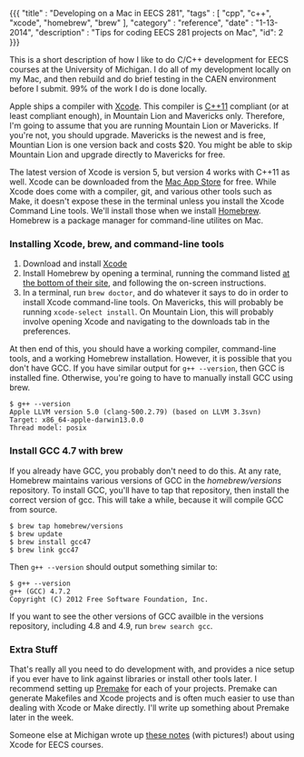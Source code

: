 {{{
  "title" : "Developing on a Mac in EECS 281",
  "tags"  : [ "cpp", "c++", "xcode", "homebrew", "brew" ],
  "category" : "reference",
  "date" : "1-13-2014",
  "description" : "Tips for coding EECS 281 projects on Mac",
  "id": 2
}}}

This is a short description of how I like to do C/C++ development for EECS courses at the University of Michigan. I do all of my development locally on my Mac, and then rebuild and do brief testing in the CAEN environment before I submit. 99% of the work I do is done locally.

<!-- more -->

Apple ships a compiler with [Xcode][xcode_home]. This compiler is [C++11][cpp11] compliant (or at least compliant enough), in Mountain Lion and Mavericks only. Therefore, I'm going to assume that you are running Mountain Lion or Mavericks. If you're not, you should upgrade. Mavericks is the newest and is free, Mountian Lion is one version back and costs $20. You might be able to skip Mountain Lion and upgrade directly to Mavericks for free.

The latest version of Xcode is version 5, but version 4 works with C++11 as well. Xcode can be downloaded from the [Mac App Store][xcode_buy] for free. While Xcode does come with a compiler, git, and various other tools such as Make, it doesn't expose these in the terminal unless you install the Xcode Command Line tools. We'll install those when we install [Homebrew][brew_home]. Homebrew is a package manager for command-line utilites on Mac.

### Installing Xcode, brew, and command-line tools

1. Download and install [Xcode][xcode_buy]
2. Install Homebrew by opening a terminal, running the command listed [at the bottom of their site][brew_home], and following the on-screen instructions.
3. In a terminal, run `brew doctor`, and do whatever it says to do in order to install Xcode command-line tools. On Mavericks, this will probably be running `xcode-select install`. On Mountain Lion, this will probably involve opening Xcode and navigating to the downloads tab in the preferences.

At then end of this, you should have a working compiler, command-line tools, and a working Homebrew installation. However, it is possible that you don't have GCC. If you have similar output for `g++ --version`, then GCC is installed fine. Otherwise, you're going to have to manually install GCC using brew.

    $ g++ --version
    Apple LLVM version 5.0 (clang-500.2.79) (based on LLVM 3.3svn)
    Target: x86_64-apple-darwin13.0.0
    Thread model: posix

### Install GCC 4.7 with brew

If you already have GCC, you probably don't need to do this. At any rate, Homebrew maintains various versions of GCC in the *homebrew/versions* repository. To install GCC, you'll have to tap that repository, then install the correct version of gcc. This will take a while, because it will compile GCC from source.

    $ brew tap homebrew/versions
    $ brew update
    $ brew install gcc47
    $ brew link gcc47

Then `g++ --version` should output something similar to:

    $ g++ --version
    g++ (GCC) 4.7.2
    Copyright (C) 2012 Free Software Foundation, Inc.

If you want to see the other versions of GCC availble in the versions repository, including 4.8 and 4.9, run `brew search gcc`.

### Extra Stuff

That's really all you need to do development with, and provides a nice setup if you ever have to link against libraries or install other tools later. I recommend setting up [Premake][premake_home] for each of your projects. Premake can generate Makefiles and Xcode projects and is often much easier to use than dealing with Xcode or Make directly. I'll write up something about Premake later in the week.

Someone else at Michigan wrote up [these notes][xcode_umich] (with pictures!) about using Xcode for EECS courses.


[xcode_home]: https://developer.apple.com/xcode/
[brew_home]: http://brew.sh
[premake_home]: http://industriousone.com/premake
[cpp11]: http://www.stroustrup.com/C++11FAQ.html
[xcode_buy]:https://itunes.apple.com/us/app/xcode/id497799835?mt=12
[xcode_umich]:http://jtdaugh.github.io/xcode-umich/



